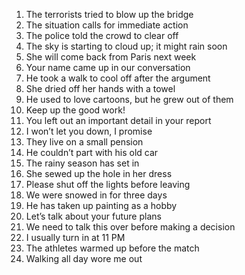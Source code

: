 1. The terrorists tried to blow up the bridge
2. The situation calls for immediate action
3. The police told the crowd to clear off
4. The sky is starting to cloud up; it might rain soon
5. She will come back from Paris next week
6. Your name came up in our conversation
7. He took a walk to cool off after the argument
8. She dried off her hands with a towel
9. He used to love cartoons, but he grew out of them
10. Keep up the good work!
11. You left out an important detail in your report
12. I won’t let you down, I promise
13. They live on a small pension
14. He couldn’t part with his old car
15. The rainy season has set in
16. She sewed up the hole in her dress
17. Please shut off the lights before leaving
18. We were snowed in for three days
19. He has taken up painting as a hobby
20. Let’s talk about your future plans
21. We need to talk this over before making a decision
22. I usually turn in at 11 PM
23. The athletes warmed up before the match
24. Walking all day wore me out